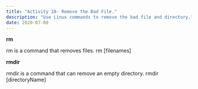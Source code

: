 ```yaml
---
title: "Activity 10- Remove the Bad File."
description: "Use Linux commands to remove the bad file and directory."
date: 2020-07-08
---
```


**rm**

rm is a command that removes files.
rm [filenames]

**rmdir**

rmdir is a command that can remove an empty directory.
rmdir [directoryName]
